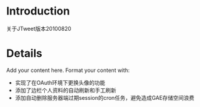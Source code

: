 # Introduction #

关于JTweet版本20100820


# Details #

Add your content here.  Format your content with:
  * 实现了在OAuth环境下更换头像的功能
  * 添加了边栏个人资料的自动刷新和手工刷新
  * 添加自动删除服务器端过期session的cron任务，避免造成GAE存储空间浪费